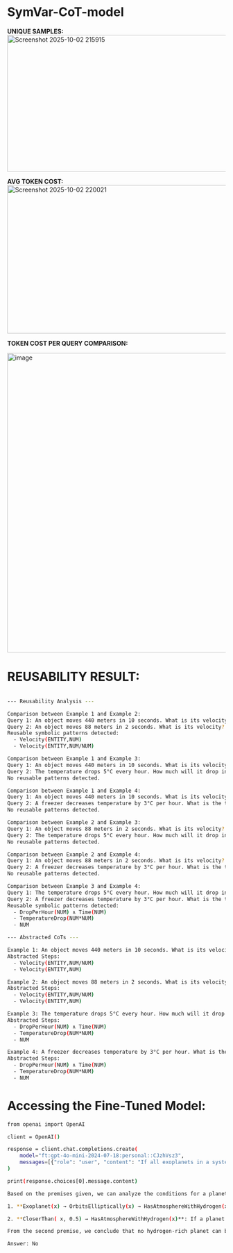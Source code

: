 # SymVar-CoT-model

**UNIQUE SAMPLES:**
<img width="989" height="315" alt="Screenshot 2025-10-02 215915" src="https://github.com/user-attachments/assets/3ec71d3c-fd49-4fba-87d1-c3d71f601210" />

**AVG TOKEN COST:**
<img width="1679" height="342" alt="Screenshot 2025-10-02 220021" src="https://github.com/user-attachments/assets/f8dffc02-0f07-4bd4-8ea5-3c5a741e3120" />

**TOKEN COST PER QUERY COMPARISON:**

<img width="1489" height="690" alt="image" src="https://github.com/user-attachments/assets/44eb42b6-cbb8-4022-892b-2de95a68fd4b" />


# REUSABILITY RESULT:

```bash

--- Reusability Analysis ---

Comparison between Example 1 and Example 2:
Query 1: An object moves 440 meters in 10 seconds. What is its velocity?
Query 2: An object moves 88 meters in 2 seconds. What is its velocity?
Reusable symbolic patterns detected:
  - Velocity(ENTITY,NUM)
  - Velocity(ENTITY,NUM/NUM)

Comparison between Example 1 and Example 3:
Query 1: An object moves 440 meters in 10 seconds. What is its velocity?
Query 2: The temperature drops 5°C every hour. How much will it drop in 4 hours?
No reusable patterns detected.

Comparison between Example 1 and Example 4:
Query 1: An object moves 440 meters in 10 seconds. What is its velocity?
Query 2: A freezer decreases temperature by 3°C per hour. What is the total drop after 6 hours?
No reusable patterns detected.

Comparison between Example 2 and Example 3:
Query 1: An object moves 88 meters in 2 seconds. What is its velocity?
Query 2: The temperature drops 5°C every hour. How much will it drop in 4 hours?
No reusable patterns detected.

Comparison between Example 2 and Example 4:
Query 1: An object moves 88 meters in 2 seconds. What is its velocity?
Query 2: A freezer decreases temperature by 3°C per hour. What is the total drop after 6 hours?
No reusable patterns detected.

Comparison between Example 3 and Example 4:
Query 1: The temperature drops 5°C every hour. How much will it drop in 4 hours?
Query 2: A freezer decreases temperature by 3°C per hour. What is the total drop after 6 hours?
Reusable symbolic patterns detected:
  - DropPerHour(NUM) ∧ Time(NUM)
  - TemperatureDrop(NUM*NUM)
  - NUM

--- Abstracted CoTs ---

Example 1: An object moves 440 meters in 10 seconds. What is its velocity?
Abstracted Steps:
  - Velocity(ENTITY,NUM/NUM)
  - Velocity(ENTITY,NUM)

Example 2: An object moves 88 meters in 2 seconds. What is its velocity?
Abstracted Steps:
  - Velocity(ENTITY,NUM/NUM)
  - Velocity(ENTITY,NUM)

Example 3: The temperature drops 5°C every hour. How much will it drop in 4 hours?
Abstracted Steps:
  - DropPerHour(NUM) ∧ Time(NUM)
  - TemperatureDrop(NUM*NUM)
  - NUM

Example 4: A freezer decreases temperature by 3°C per hour. What is the total drop after 6 hours?
Abstracted Steps:
  - DropPerHour(NUM) ∧ Time(NUM)
  - TemperatureDrop(NUM*NUM)
  - NUM
```


# Accessing the Fine-Tuned Model:

```bash
from openai import OpenAI

client = OpenAI()

response = client.chat.completions.create(
    model="ft:gpt-4o-mini-2024-07-18:personal::CJzhVsz3",
    messages=[{"role": "user", "content": "If all exoplanets in a system orbit their star elliptically, some have atmospheres with hydrogen, and no hydrogen-rich planet is closer than 0.5 AU, can a planet at 0.3 AU have hydrogen?"}]
)

print(response.choices[0].message.content)
```


```bash
Based on the premises given, we can analyze the conditions for a planet to have hydrogen in its atmosphere.

1. **Exoplanet(x) → OrbitsElliptically(x) → HasAtmosphereWithHydrogen(x) → α**: If a planet is an exoplanet and orbits elliptically, and if it has hydrogen-rich atmosphere, then it satisfies α.

2. **CloserThan( x, 0.5) → HasAtmosphereWithHydrogen(x)**: If a planet is closer than 0.5 AU to its star, then: it does not have a hydrogen-rich atmosphere.

From the second premise, we conclude that no hydrogen-rich planet can be closer than 0.5 AU to its star. Therefore, if a planet is at 0.3 AU, it cannot have a hydrogen-rich atmosphere.

Answer: No

```



